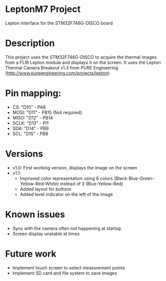 # LeptonM7 Project

Lepton interface for the STM32F746G-DISCO board

# Description

This project uses the STM32F746G-DISCO to acquire the thermal images from a FLIR Lepton module and displays it on the screen.
It uses the Lepton Thermal Camera Breakout v1.3 from PURE Engineering (http://www.pureengineering.com/projects/lepton)

# Pin mapping:

- CS:	"D10" - PA8
- MOSI:	"D11" - PB15 (Not required)
- MISO:	"D12" - PB14
- SCLK:	"D13" - PI1
- SDA:	"D14" - PB9
- SCL:	"D15" - PB8

# Versions

- v1.0: First working version, displays the image on the screen
- v1.1:
	* Improved color representation using 6 colors (Black-Blue-Green-Yellow-Red-White) instead of 3 (Blue-Yellow-Red)
	* Added layout for buttons
	* Added level indicator on the left of the image
	   
# Known issues

- Sync with the camera often not happening at startup
- Screen display unstable at times

# Future work

- Implement touch screen to select measurement points
- Implement SD card and file system to save images